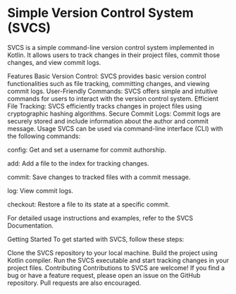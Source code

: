 # Simple Version Control System (SVCS)

SVCS is a simple command-line version control system implemented in Kotlin. It allows users to track changes in their project files, commit those changes, and view commit logs.

Features
Basic Version Control: SVCS provides basic version control functionalities such as file tracking, committing changes, and viewing commit logs.
User-Friendly Commands: SVCS offers simple and intuitive commands for users to interact with the version control system.
Efficient File Tracking: SVCS efficiently tracks changes in project files using cryptographic hashing algorithms.
Secure Commit Logs: Commit logs are securely stored and include information about the author and commit message.
Usage
SVCS can be used via command-line interface (CLI) with the following commands:

config: Get and set a username for commit authorship.

add: Add a file to the index for tracking changes.

commit: Save changes to tracked files with a commit message.

log: View commit logs.

checkout: Restore a file to its state at a specific commit.

For detailed usage instructions and examples, refer to the SVCS Documentation.

Getting Started
To get started with SVCS, follow these steps:

Clone the SVCS repository to your local machine.
Build the project using Kotlin compiler.
Run the SVCS executable and start tracking changes in your project files.
Contributing
Contributions to SVCS are welcome! If you find a bug or have a feature request, please open an issue on the GitHub repository. Pull requests are also encouraged.
